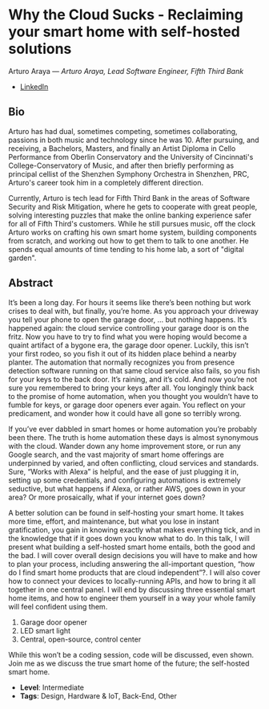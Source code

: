 # Why the Cloud Sucks - Reclaiming your smart home with self-hosted solutions

Arturo Araya &mdash; *Arturo Araya, Lead Software Engineer, Fifth Third Bank*

- [LinkedIn](https://www.linkedin.com/in/arturoarayacincinnati/)

## Bio

Arturo has had dual, sometimes competing, sometimes collaborating, passions in both music and technology since he was 10. After pursuing, and receiving, a Bachelors, Masters, and  finally an Artist Diploma in Cello Performance from  Oberlin Conservatory and the University of Cincinnati's College-Conservatory of Music, and after then briefly performing as principal cellist of the Shenzhen Symphony Orchestra in Shenzhen, PRC, Arturo's career took him in a completely different direction. 

Currently, Arturo is tech lead for Fifth Third Bank in the areas of Software Security and Risk Mitigation, where he gets to cooperate with great people, solving interesting puzzles that  make the online banking experience safer for all of Fifth Third's customers. While he still pursues music, off the clock Arturo works on crafting his own smart home system, building components from scratch, and working out how to get them to talk to one another. He spends equal amounts of time tending to his home lab, a sort of "digital garden".

## Abstract

It’s been a long day. For hours it seems like there’s been nothing but work crises to deal with, but finally, you’re home. As you approach your driveway you tell your phone to open the garage door, ... but nothing happens. It’s happened again: the cloud service controlling your garage door is on the fritz. Now you have to try to find what you were hoping would become a quaint artifact of a bygone era, the garage door opener. Luckily, this isn’t your first rodeo, so you fish it out of its hidden place behind a nearby planter. The automation that normally recognizes you from presence detection software running on that same cloud service also fails, so you fish for your keys to the back door. It’s raining, and it’s cold. And now you’re not sure you remembered to bring your keys after all. You longingly think back to the promise of home automation, when you thought you wouldn’t have to fumble for keys, or garage door openers ever again. You reflect on your predicament, and wonder how it could have all gone so terribly wrong.

If you’ve ever dabbled in smart homes or home automation you’re probably been there. The truth is home automation these days is almost synonymous with the cloud. Wander down any home improvement store, or run any Google search, and the vast majority of smart home offerings are underpinned by varied, and often conflicting, cloud services and standards. Sure, “Works with Alexa” is helpful, and the ease of just plugging it in, setting up some credentials, and configuring automations is extremely seductive, but what happens if Alexa, or rather AWS, goes down in your area? Or more prosaically, what if your internet goes down?

A better solution can be found in self-hosting your smart home. It takes more time, effort, and maintenance, but what you lose in instant gratification, you gain in knowing exactly what makes everything tick, and in the knowledge that if it goes down you know what to do. In this talk, I will present what building a self-hosted smart home entails, both the good and the bad. I will cover overall design decisions you will have to make and how to plan your process, including answering the all-important question, “how do I find smart home products that are cloud independent”?. I will also cover how to connect your devices to locally-running APIs, and how to bring it all together in one central panel. I will end by discussing three essential smart home items, and how to engineer them yourself in a way your whole family will feel confident using them. 
1. Garage door opener
2. LED smart light
3. Central, open-source, control center

While this won’t be a coding session, code will be discussed, even shown. Join me as we discuss the true smart home of the future; the self-hosted smart home.


- **Level**: Intermediate
- **Tags**: Design, Hardware & IoT, Back-End, Other
  